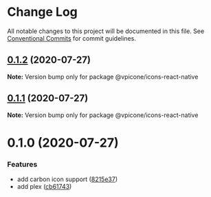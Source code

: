 # Change Log

All notable changes to this project will be documented in this file.
See [Conventional Commits](https://conventionalcommits.org) for commit guidelines.

## [0.1.2](https://github.com/vpicone/carbon-react-native/compare/@vpicone/icons-react-native@0.1.0...@vpicone/icons-react-native@0.1.2) (2020-07-27)

**Note:** Version bump only for package @vpicone/icons-react-native





## [0.1.1](https://github.com/vpicone/carbon-react-native/compare/@vpicone/icons-react-native@0.1.0...@vpicone/icons-react-native@0.1.1) (2020-07-27)

**Note:** Version bump only for package @vpicone/icons-react-native





# 0.1.0 (2020-07-27)


### Features

* add carbon icon support ([8215e37](https://github.com/vpicone/carbon-react-native/commit/8215e37f133f44de54a71721c5e70b2d92e9aed5))
* add plex ([cb61743](https://github.com/vpicone/carbon-react-native/commit/cb61743fcd4f6ac2cd57c14b9714586364d28986))
